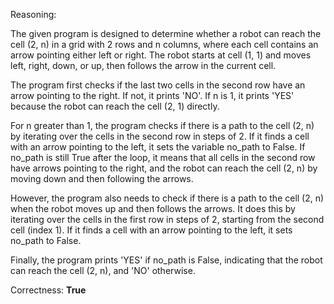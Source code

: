 Reasoning:

The given program is designed to determine whether a robot can reach the cell (2, n) in a grid with 2 rows and n columns, where each cell contains an arrow pointing either left or right. The robot starts at cell (1, 1) and moves left, right, down, or up, then follows the arrow in the current cell.

The program first checks if the last two cells in the second row have an arrow pointing to the right. If not, it prints 'NO'. If n is 1, it prints 'YES' because the robot can reach the cell (2, 1) directly.

For n greater than 1, the program checks if there is a path to the cell (2, n) by iterating over the cells in the second row in steps of 2. If it finds a cell with an arrow pointing to the left, it sets the variable no_path to False. If no_path is still True after the loop, it means that all cells in the second row have arrows pointing to the right, and the robot can reach the cell (2, n) by moving down and then following the arrows.

However, the program also needs to check if there is a path to the cell (2, n) when the robot moves up and then follows the arrows. It does this by iterating over the cells in the first row in steps of 2, starting from the second cell (index 1). If it finds a cell with an arrow pointing to the left, it sets no_path to False.

Finally, the program prints 'YES' if no_path is False, indicating that the robot can reach the cell (2, n), and 'NO' otherwise.

Correctness: **True**